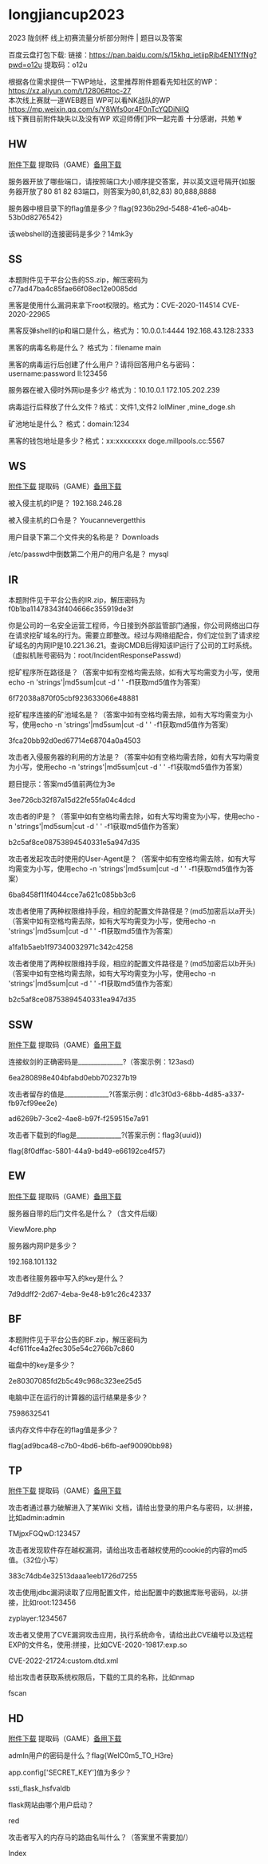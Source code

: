 # longjiancup2023
2023 陇剑杯 线上初赛流量分析部分附件 | 题目以及答案

百度云盘打包下载:
链接：https://pan.baidu.com/s/15khq_ietiipRjb4EN1YfNg?pwd=o12u 
提取码：o12u

根据各位需求提供一下WP地址，这里推荐附件题看先知社区的WP：https://xz.aliyun.com/t/12806#toc-27  
本次线上赛就一道WEB题目 WP可以看NK战队的WP https://mp.weixin.qq.com/s/Y8Wfs0or4F0nTcYQDiNiIQ    
线下赛目前附件缺失以及没有WP 欢迎师傅们PR一起完善 
十分感谢，共勉 💗

## HW 

[附件下载](https://pan.baidu.com/s/1WP28S0BTrUfRGX-hGMWfkQ) 提取码（GAME）[备用下载](https://share.weiyun.com/ej9tuo4M)

服务器开放了哪些端口，请按照端口大小顺序提交答案，并以英文逗号隔开(如服务器开放了80 81 82 83端口，则答案为80,81,82,83)  80,888,8888

服务器中根目录下的flag值是多少？flag{9236b29d-5488-41e6-a04b-53b0d8276542}

该webshell的连接密码是多少？14mk3y

## SS

本题附件见于平台公告的SS.zip，解压密码为c77ad47ba4c85fae66f08ec12e0085dd

黑客是使用什么漏洞来拿下root权限的。格式为：CVE-2020-114514 CVE-2020-22965

黑客反弹shell的ip和端口是什么，格式为：10.0.0.1:4444 192.168.43.128:2333

黑客的病毒名称是什么？ 格式为：filename main

黑客的病毒运行后创建了什么用户？请将回答用户名与密码：username:password ll:123456

服务器在被入侵时外网ip是多少? 格式为：10.10.0.1 172.105.202.239

病毒运行后释放了什么文件？格式：文件1,文件2 lolMiner ,mine_doge.sh 

矿池地址是什么？ 格式：domain:1234

黑客的钱包地址是多少？格式：xx:xxxxxxxx doge.millpools.cc:5567

## WS

[附件下载](https://pan.baidu.com/s/1SPvbhQ9nw5Wp23TzUHFr_g) 提取码（GAME）[备用下载](https://share.weiyun.com/lykzsNsI)

被入侵主机的IP是？ 192.168.246.28

被入侵主机的口令是？ Youcannevergetthis

用户目录下第二个文件夹的名称是？ Downloads

/etc/passwd中倒数第二个用户的用户名是？ mysql

## IR

本题附件见于平台公告的IR.zip，解压密码为f0b1ba11478343f404666c355919de3f

你是公司的一名安全运营工程师，今日接到外部监管部门通报，你公司网络出口存在请求挖矿域名的行为。需要立即整改。经过与网络组配合，你们定位到了请求挖矿域名的内网IP是10.221.36.21。查询CMDB后得知该IP运行了公司的工时系统。（虚拟机账号密码为：root/IncidentResponsePasswd）



挖矿程序所在路径是？（答案中如有空格均需去除，如有大写均需变为小写，使用echo -n 'strings'|md5sum|cut -d ' ' -f1获取md5值作为答案）

6f72038a870f05cbf923633066e48881



挖矿程序连接的矿池域名是？（答案中如有空格均需去除，如有大写均需变为小写，使用echo -n 'strings'|md5sum|cut -d ' ' -f1获取md5值作为答案）

3fca20bb92d0ed67714e68704a0a4503



攻击者入侵服务器的利用的方法是？（答案中如有空格均需去除，如有大写均需变为小写，使用echo -n 'strings'|md5sum|cut -d ' ' -f1获取md5值作为答案）

题目提示：答案md5值前两位为3e

3ee726cb32f87a15d22fe55fa04c4dcd



攻击者的IP是？（答案中如有空格均需去除，如有大写均需变为小写，使用echo -n 'strings'|md5sum|cut -d ' ' -f1获取md5值作为答案）

b2c5af8ce08753894540331e5a947d35



攻击者发起攻击时使用的User-Agent是？（答案中如有空格均需去除，如有大写均需变为小写，使用echo -n 'strings'|md5sum|cut -d ' ' -f1获取md5值作为答案）

6ba8458f11f4044cce7a621c085bb3c6



攻击者使用了两种权限维持手段，相应的配置文件路径是？(md5加密后以a开头)（答案中如有空格均需去除，如有大写均需变为小写，使用echo -n 'strings'|md5sum|cut -d ' ' -f1获取md5值作为答案）

a1fa1b5aeb1f97340032971c342c4258



攻击者使用了两种权限维持手段，相应的配置文件路径是？(md5加密后以b开头)（答案中如有空格均需去除，如有大写均需变为小写，使用echo -n 'strings'|md5sum|cut -d ' ' -f1获取md5值作为答案）

b2c5af8ce08753894540331ea947d35

## SSW

[附件下载](https://pan.baidu.com/s/1xbNC38rJJQJJtykOkru8tw) 提取码（GAME）[备用下载](https://share.weiyun.com/YjvFxs7R)

连接蚁剑的正确密码是______________?（答案示例：123asd）

6ea280898e404bfabd0ebb702327b19



攻击者留存的值是______________?(答案示例：d1c3f0d3-68bb-4d85-a337-fb97cf99ee2e)

ad6269b7-3ce2-4ae8-b97f-f259515e7a91



攻击者下载到的flag是______________?(答案示例：flag3{uuid})

flag{8f0dffac-5801-44a9-bd49-e66192ce4f57}

## EW

[附件下载](https://pan.baidu.com/s/16XAq9UKZ-KGYxI_HwNnllA) 提取码（GAME）[备用下载](https://share.weiyun.com/JOIiJN8d)

服务器自带的后门文件名是什么？（含文件后缀）

ViewMore.php



服务器内网IP是多少？

192.168.101.132



攻击者往服务器中写入的key是什么？

7d9ddff2-2d67-4eba-9e48-b91c26c42337

## BF

本题附件见于平台公告的BF.zip，解压密码为4cf611fce4a2fec305e54c2766b7c860

磁盘中的key是多少？

2e80307085fd2b5c49c968c323ee25d5

电脑中正在运行的计算器的运行结果是多少？

7598632541

该内存文件中存在的flag值是多少？

flag{ad9bca48-c7b0-4bd6-b6fb-aef90090bb98}

## TP

[附件下载](https://pan.baidu.com/s/1IjgjazCNdB57C_MzPhaVGw) 提取码（GAME）[备用下载](https://share.weiyun.com/ppyurTBN)

攻击者通过暴力破解进入了某Wiki 文档，请给出登录的用户名与密码，以:拼接，比如admin:admin

TMjpxFGQwD:123457

攻击者发现软件存在越权漏洞，请给出攻击者越权使用的cookie的内容的md5值。（32位小写）

383c74db4e32513daaa1eeb1726d7255

攻击使用jdbc漏洞读取了应用配置文件，给出配置中的数据库账号密码，以:拼接，比如root:123456

zyplayer:1234567

攻击者又使用了CVE漏洞攻击应用，执行系统命令，请给出此CVE编号以及远程EXP的文件名，使用:拼接，比如CVE-2020-19817:exp.so

CVE-2022-21724:custom.dtd.xml

给出攻击者获取系统权限后，下载的工具的名称，比如nmap

fscan

## HD

[附件下载](https://pan.baidu.com/s/1YJoc2ZIQY73ceWgRZFNpRQ) 提取码（GAME）[备用下载](https://share.weiyun.com/fuPq3zJg)

admIn用户的密码是什么？flag{WelC0m5_TO_H3re}

app.config['SECRET_KEY']值为多少？

ssti_flask_hsfvaldb

flask网站由哪个用户启动？

red

攻击者写入的内存马的路由名叫什么？（答案里不需要加/）

Index

